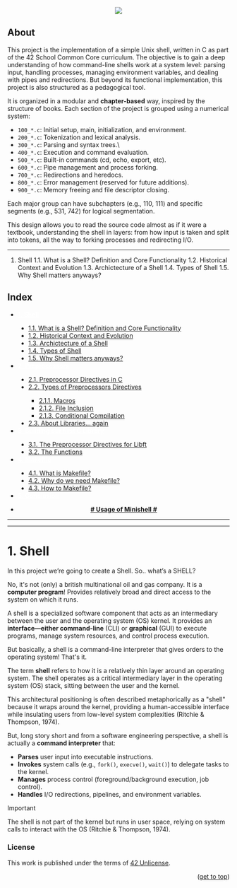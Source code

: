 <!-------Minishell_image-------->
<a name="readme-top"></a>
<p align="center">
	<img src="https://capsule-render.vercel.app/api?type=venom&height=200&color=0ABAB5&text=Minishell&fontAlign=50&fontAlignY=61&animation=fadeIn&fontColor=fcf3f2&fontSize=100" />
</p>

<!-------About-------->

## About

This project is the implementation of a simple Unix shell, written in C as part of the 42 School Common Core curriculum. The objective is to gain a deep understanding of how command-line shells work at a system level: parsing input, handling processes, managing environment variables, and dealing with pipes and redirections.
But beyond its functional implementation, this project is also structured as a pedagogical tool.

It is organized in a modular and **chapter-based** way, inspired by the structure of books. Each section of the project is grouped using a numerical system:

  * `100_*.c`: Initial setup, main, initialization, and environment.
  * `200_*.c`: Tokenization and lexical analysis.
  * `300_*.c`: Parsing and syntax trees.\
  * `400_*.c`: Execution and command evaluation.
  * `500_*.c`: Built-in commands (cd, echo, export, etc).
  * `600_*.c`: Pipe management and process forking.
  * `700_*.c`: Redirections and heredocs.
  * `800_*.c`: Error management (reserved for future additions).
  * `900_*.c`: Memory freeing and file descriptor closing.

Each major group can have subchapters (e.g., 110, 111) and specific segments (e.g., 531, 742) for logical segmentation.

This design allows you to read the source code almost as if it were a textbook, understanding the shell in layers: from how input is taken and split into tokens, all the way to forking processes and redirecting I/O.

----
1. Shell
   1.1. What is a Shell? Definition and Core Functionality
   1.2. Historical Context and Evolution
   1.3. Archictecture of a Shell
   1.4. Types of Shell
   1.5. Why Shell matters anyways?


<!-------Index-------->

## <a name="#index-0">Index</a>

<ul>
	<li><strong><a href="#1-shell" style="color:white">1. Shell </a></strong></li>
	<ul style="list-style-type:disc">
		<li><a href="#11-what-is-a-shell-definition-and-core-funtionality"> 1.1. What is a Shell? Definition and Core Functionality</a></li>
		<li><a href="#12-static-library-and-dynamic-library"> 1.2. Historical Context and Evolution</a></li>
    <li><a href="#13-static-library-and-dynamic-library"> 1.3. Archictecture of a Shell</a></li>
    <li><a href="#14-static-library-and-dynamic-library"> 1.4. Types of Shell</a></li>
    <li><a href="#15-static-library-and-dynamic-library"> 1.5. Why Shell matters anyways?</a></li>
	</ul>
	<li><strong><a href="#-2-preprocessors-" style="color:white">2. Preprocessors </a></strong></li>
	<ul style="list-style-type:disc">
		<li><a href="#-21-preprocessor-directives-in-c-"> 2.1. Preprocessor Directives in C</a></li>
		<li><a href="#22-types-of-preprocessors-directives"> 2.2. Types of Preprocessors Directives</a></li>
  		<ul style="list-style-type:square">
  			<li><a href="#221-macros"> 2.1.1. Macros </a></li>
			<li><a href="#222-file-inclusion"> 2.1.2. File Inclusion </a></li>
			<li><a href="#223-conditional-compilation"> 2.1.3. Conditional Compilation </a></li>
		</ul>
		<li><a href="#23-about-libraries-again"> 2.3. About Libraries... again </a></li>
	</ul>
	<li><strong><a href="#-3-building-our-first-c-library-" style="color:white">3. Building our first C Library </a></strong></li>
	<ul style="list-style-type:disc">
		<li><a href="#-31-the-preprocessor-directives-for-libft-"> 3.1. The Preprocessor Directives for Libft </a></li>
		<li><a href="#-32-the-functions-"> 3.2. The Functions </a></li>	
	</ul>
	<li><strong><a href="#-4-makefile-" style="color:white">4. Makefile </a></strong></li>
 	<ul style="list-style-type:disc">
		<li><a href="#-41-what-is-makefile-"> 4.1. What is Makefile? </a></li>
		<li><a href="#-42-why-do-we-need-makefile-"> 4.2. Why do we need Makefile? </a></li>
		<li><a href="#-43-how-to-makefile-"> 4.3. How to Makefile? </a></li>
 	</ul>
	<li><strong><a href="#-conclusion-" style="color:white">5. Conclusion </a></strong></li>
</ul>

<div align="center">
<ul>
	<li><strong><a href="#usage"> # Usage of Minishell #</a></strong></li>
</ul>
	</div>
 
------------------------------------------------------------------
----
# <a name="#index-1">1. Shell</a>

In this project we’re going to create a Shell. So.. what’s a SHELL?

No, it's not (only) a british multinational oil and gas company. It is a **computer program**! Provides relatively broad and direct access to the system on which it runs. 

A shell is a specialized software component that acts as an intermediary between the user and the operating system (OS) kernel. It provides an **interface—either command-line** (CLI) or **graphical** (GUI) to execute programs, manage system resources, and control process execution.

But basically, a shell is a command-line interpreter that gives orders to the operating system! That's it.

The term **shell** refers to how it is a relatively thin layer around an operating system. The shell operates as a critical intermediary layer in the operating system (OS) stack, sitting between the user and the kernel. 

This architectural positioning is often described metaphorically as a "shell" because it wraps around the kernel, providing a human-accessible interface while insulating users from low-level system complexities (Ritchie & Thompson, 1974).




But, long story short and from a software engineering perspective, a shell is actually a **command interpreter** that:

* **Parses** user input into executable instructions.
* **Invokes** system calls (e.g., `fork()`, `execve()`, `wait()`) to delegate tasks to the kernel.
* **Manages** process control (foreground/background execution, job control).
* **Handles** I/O redirections, pipelines, and environment variables.

>[!IMPORTANT]
> The shell is not part of the kernel but runs in user space, relying on system calls to interact with the OS (Ritchie & Thompson, 1974).



### License

This work is published under the terms of <a href="https://github.com/lude-bri/42_Common_Core/blob/main/LICENSE.md">42 Unlicense</a>.

<p align="right">(<a href="#readme-top">get to top</a>)</p>

